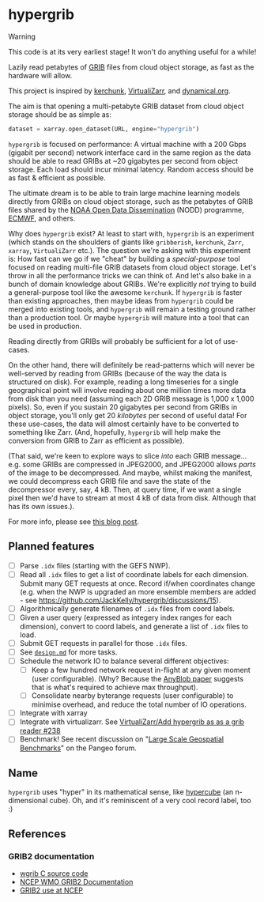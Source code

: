 # hypergrib

> [!WARNING]
> This code is at its very earliest stage! It won't do anything useful for a while!

Lazily read petabytes of [GRIB](https://en.wikipedia.org/wiki/GRIB) files from cloud object storage, as fast as the hardware will allow.

This project is inspired by [kerchunk](https://fsspec.github.io/kerchunk/), [VirtualiZarr](https://github.com/zarr-developers/VirtualiZarr), and [dynamical.org](https://dynamical.org).

The aim is that opening a multi-petabyte GRIB dataset from cloud object storage should be as simple as:

```python
dataset = xarray.open_dataset(URL, engine="hypergrib")
```

`hypergrib` is focused on performance: A virtual machine with a 200 Gbps (gigabit per second) network interface card in the same region as the data should be able to read GRIBs at ~20 gigabytes per second from object storage. Each load should incur minimal latency. Random access should be as fast & efficient as possible.

The ultimate dream is to be able to train large machine learning models directly from GRIBs on cloud object storage, such as the petabytes of GRIB files shared by the [NOAA Open Data Dissemination](https://www.noaa.gov/nodd) (NODD) programme, [ECMWF](https://www.ecmwf.int/en/forecasts/datasets/open-data), and others.

Why does `hypergrib` exist? At least to start with, `hypergrib` is an experiment (which stands on the shoulders of giants like `gribberish`, `kerchunk`, `Zarr`, `xarray`, `VirtualiZarr` etc.). The question we're asking with this experiment is: How fast can we go if we "cheat" by building a _special-purpose_ tool focused on reading multi-file GRIB datasets from cloud object storage. Let's throw in all the performance tricks we can think of. And let's also bake in a bunch of domain knowledge about GRIBs. We're explicitly _not_ trying to build a general-purpose tool like the awesome `kerchunk`. If `hypergrib` is faster than existing approaches, then maybe ideas from `hypergrib` could be merged into existing tools, and `hypergrib` will remain a testing ground rather than a production tool. Or maybe `hypergrib` will mature into a tool that can be used in production.

Reading directly from GRIBs will probably be sufficient for a lot of use-cases.

On the other hand, there will definitely be read-patterns which will never be well-served by reading from GRIBs (because of the way the data is structured on disk). For example, reading a long timeseries for a single geographical point will involve reading about one million times more data from disk than you need (assuming each 2D GRIB message is 1,000 x 1,000 pixels). So, even if you sustain 20 gigabytes per second from GRIBs in object storage, you'll only get 20 _kilobytes_ per second of useful data! For these use-cases, the data will almost certainly have to be converted to something like Zarr. (And, hopefully, `hypergrib` will help make the conversion from GRIB to Zarr as efficient as possible).

(That said, we're keen to explore ways to slice _into_ each GRIB message... e.g. some GRIBs are compressed in JPEG2000, and JPEG2000 allows _parts_ of the image to be decompressed. And maybe, whilst making the manifest, we could decompress each GRIB file and save the state of the decompressor every, say, 4 kB. Then, at query time, if we want a single pixel then we'd have to stream at most 4 kB of data from disk. Although that has its own issues.).

For more info, please see [this blog post](https://openclimatefix.org/post/lazy-loading-making-it-easier-to-access-vast-datasets-of-weather-satellite-data).

## Planned features
- [ ] Parse `.idx` files (starting with the GEFS NWP).
- [ ] Read all `.idx` files to get a list of coordinate labels for each dimension. Submit many GET requests at once. Record if/when coordinates change (e.g. when the NWP is upgraded an more ensemble members are added - see https://github.com/JackKelly/hypergrib/discussions/15).
- [ ] Algorithmically generate filenames of `.idx` files from coord labels.
- [ ] Given a user query (expressed as integery index ranges for each dimension), convert to coord labels, and generate a list of `.idx` files to load.
- [ ] Submit GET requests in parallel for those `.idx` files.
- [ ] See [`design.md`](https://github.com/JackKelly/hypergrib/blob/main/design.md) for more tasks.
- [ ] Schedule the network IO to balance several different objectives:
  - [ ] Keep a few hundred network request in-flight at any given moment (user configurable). (Why? Because the [AnyBlob paper](https://www.vldb.org/pvldb/vol16/p2769-durner.pdf) suggests that is what's required to achieve max throughput).
  - [ ] Consolidate nearby byterange requests (user configurable) to minimise overhead, and reduce the total number of IO operations.
- [ ] Integrate with xarray
- [ ] Integrate with virtualizarr. See [VirtualiZarr/Add hypergrib as as a grib reader #238](https://github.com/zarr-developers/VirtualiZarr/issues/238)
- [ ] Benchmark! See recent discussion on "[Large Scale Geospatial Benchmarks](https://discourse.pangeo.io/t/large-scale-geospatial-benchmarks/4498/2)" on the Pangeo forum.

## Name
`hypergrib` uses "hyper" in its mathematical sense, like [hypercube](https://en.wikipedia.org/wiki/Hypercube) (an n-dimensional cube). Oh, and it's reminiscent of a very cool record label, too :)

## References

### GRIB2 documentation

- [wgrib C source code](https://github.com/NOAA-EMC/NCEPLIBS-grib_util/blob/develop/src/wgrib/wgrib.c)
- [NCEP WMO GRIB2 Documentation](https://www.nco.ncep.noaa.gov/pmb/docs/grib2/grib2_doc/)
- [GRIB2 use at NCEP](https://www.nco.ncep.noaa.gov/pmb/docs/grib2/)
